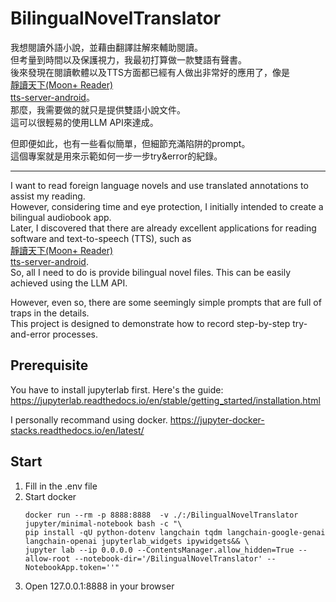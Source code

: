 # BilingualNovelTranslator

我想閱讀外語小說，並藉由翻譯註解來輔助閱讀。  
但考量到時間以及保護視力，我最初打算做一款雙語有聲書。  
後來發現在閱讀軟體以及TTS方面都已經有人做出非常好的應用了，像是  
[靜讀天下(Moon+ Reader)](https://play.google.com/store/apps/details?id=com.flyersoft.moonreader)  
[tts-server-android](https://github.com/jing332/tts-server-android)。  
那麼，我需要做的就只是提供雙語小說文件。  
這可以很輕易的使用LLM API來達成。  
  
但即便如此，也有一些看似簡單，但細節充滿陷阱的prompt。  
這個專案就是用來示範如何一步一步try&error的紀錄。  
  
--------

I want to read foreign language novels and use translated annotations to assist my reading.  
However, considering time and eye protection, I initially intended to create a bilingual audiobook app.   
Later, I discovered that there are already excellent applications for reading software and text-to-speech (TTS), such as  
[靜讀天下(Moon+ Reader)](https://play.google.com/store/apps/details?id=com.flyersoft.moonreader)  
[tts-server-android](https://github.com/jing332/tts-server-android).  
So, all I need to do is provide bilingual novel files. This can be easily achieved using the LLM API.  
  
However, even so, there are some seemingly simple prompts that are full of traps in the details.  
This project is designed to demonstrate how to record step-by-step try-and-error processes.  
  

## Prerequisite

You have to install jupyterlab first.
Here's the guide:
https://jupyterlab.readthedocs.io/en/stable/getting_started/installation.html

I personally recommand using docker.
https://jupyter-docker-stacks.readthedocs.io/en/latest/

## Start
1. Fill in the .env file
2. Start docker
    ```shell
    docker run --rm -p 8888:8888  -v ./:/BilingualNovelTranslator jupyter/minimal-notebook bash -c "\
    pip install -qU python-dotenv langchain tqdm langchain-google-genai langchain-openai jupyterlab_widgets ipywidgets&& \
    jupyter lab --ip 0.0.0.0 --ContentsManager.allow_hidden=True --allow-root --notebook-dir='/BilingualNovelTranslator' --NotebookApp.token=''"
    ```
3. Open 127.0.0.1:8888 in your browser
